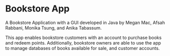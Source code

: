 # Bookstore App
A Bookstore Application with a GUI developed in Java by Megan Mac, Afsah Rabbani, Monika Tsung, and Anika Tabassum.

This app enables bookstore customers with an account to purchase books and redeem points. Additionally, bookstore owners are able to use the app to manage databases of books available for sale, and customer accounts.

